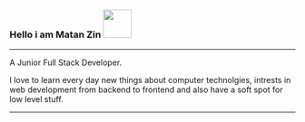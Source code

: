 ### Hello i am Matan Zin <img src="https://media3.giphy.com/media/tZpMjP6RKjPbSfT8ni/giphy.webp?cid=ecf05e47osetkofcfeyx8rbr2v5be88efixp081eev64gjwx&rid=giphy.webp&ct=s" width="50px"/>

---
A Junior Full Stack Developer.

I love to learn every day new things about computer technolgies, intrests in web development from backend to frontend
and also have a soft spot for low level stuff.

---
